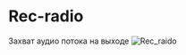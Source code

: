 # Rec-radio
Захват аудио потока на выходе
![Rec_raido](https://user-images.githubusercontent.com/98338448/151102788-b667cb88-6f31-4f8b-b55c-2d1febcc56be.png)
